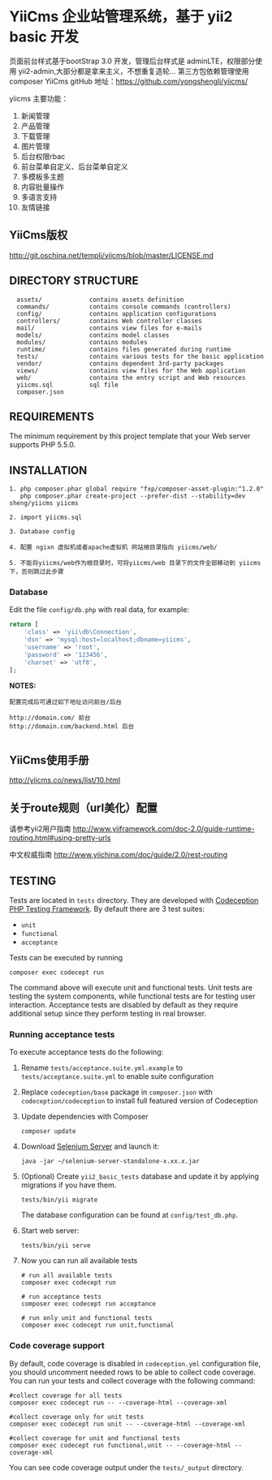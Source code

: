 YiiCms 企业站管理系统，基于 yii2 basic 开发
===============================


页面前台样式基于bootStrap 3.0 开发，管理后台样式是 adminLTE，权限部分使用 yii2-admin,大部分都是拿来主义，不想重复造轮...
第三方包依赖管理使用 composer
YiiCms gitHub 地址：https://github.com/yongshengli/yiicms/

yiicms 主要功能：
1. 新闻管理
2. 产品管理
3. 下载管理
4. 图片管理
5. 后台权限rbac
6. 前台菜单自定义、后台菜单自定义
7. 多模板多主题
8. 内容批量操作
9. 多语言支持
10. 友情链接

YiiCms版权
----------

http://git.oschina.net/templi/yiicms/blob/master/LICENSE.md

DIRECTORY STRUCTURE
-------------------

      assets/             contains assets definition
      commands/           contains console commands (controllers)
      config/             contains application configurations
      controllers/        contains Web controller classes
      mail/               contains view files for e-mails
      models/             contains model classes
      modules/            contains modules  
      runtime/            contains files generated during runtime
      tests/              contains various tests for the basic application
      vendor/             contains dependent 3rd-party packages
      views/              contains view files for the Web application
      web/                contains the entry script and Web resources
      yiicms.sql          sql file
      composer.json       
    

REQUIREMENTS
------------

The minimum requirement by this project template that your Web server supports PHP 5.5.0.


INSTALLATION
------------

~~~
1. php composer.phar global require "fxp/composer-asset-plugin:^1.2.0"
   php composer.phar create-project --prefer-dist --stability=dev sheng/yiicms yiicms

2. import yiicms.sql

3. Database config

4. 配置 ngixn 虚拟机或者apache虚拟机 网站根目录指向 yiicms/web/

5. 不能将yiicms/web作为根目录时，可将yiicms/web 目录下的文件全部移动到 yiicms下，否则跳过此步骤

~~~

### Database

Edit the file `config/db.php` with real data, for example:

```php
return [
    'class' => 'yii\db\Connection',
    'dsn' => 'mysql:host=localhost;dbname=yiicms',
    'username' => 'root',
    'password' => '123456',
    'charset' => 'utf8',
];
```



**NOTES:**
~~~
配置完成后可通过如下地址访问前台/后台

http://domain.com/ 前台
http://domain.com/backend.html 后台


~~~

YiiCms使用手册
-------------

http://yiicms.co/news/list/10.html




关于route规则（url美化）配置
-----------------------------
请参考yii2用户指南
http://www.yiiframework.com/doc-2.0/guide-runtime-routing.html#using-pretty-urls

中文权威指南
http://www.yiichina.com/doc/guide/2.0/rest-routing




TESTING
-------

Tests are located in `tests` directory. They are developed with [Codeception PHP Testing Framework](http://codeception.com/).
By default there are 3 test suites:

- `unit`
- `functional`
- `acceptance`

Tests can be executed by running

```
composer exec codecept run
``` 

The command above will execute unit and functional tests. Unit tests are testing the system components, while functional
tests are for testing user interaction. Acceptance tests are disabled by default as they require additional setup since
they perform testing in real browser. 


### Running  acceptance tests

To execute acceptance tests do the following:  

1. Rename `tests/acceptance.suite.yml.example` to `tests/acceptance.suite.yml` to enable suite configuration

2. Replace `codeception/base` package in `composer.json` with `codeception/codeception` to install full featured
   version of Codeception

3. Update dependencies with Composer 

    ```
    composer update  
    ```

4. Download [Selenium Server](http://www.seleniumhq.org/download/) and launch it:

    ```
    java -jar ~/selenium-server-standalone-x.xx.x.jar
    ``` 

5. (Optional) Create `yii2_basic_tests` database and update it by applying migrations if you have them.

   ```
   tests/bin/yii migrate
   ```

   The database configuration can be found at `config/test_db.php`.


6. Start web server:

    ```
    tests/bin/yii serve
    ```

7. Now you can run all available tests

   ```
   # run all available tests
   composer exec codecept run

   # run acceptance tests
   composer exec codecept run acceptance

   # run only unit and functional tests
   composer exec codecept run unit,functional
   ```

### Code coverage support

By default, code coverage is disabled in `codeception.yml` configuration file, you should uncomment needed rows to be able
to collect code coverage. You can run your tests and collect coverage with the following command:

```
#collect coverage for all tests
composer exec codecept run -- --coverage-html --coverage-xml

#collect coverage only for unit tests
composer exec codecept run unit -- --coverage-html --coverage-xml

#collect coverage for unit and functional tests
composer exec codecept run functional,unit -- --coverage-html --coverage-xml
```

You can see code coverage output under the `tests/_output` directory.